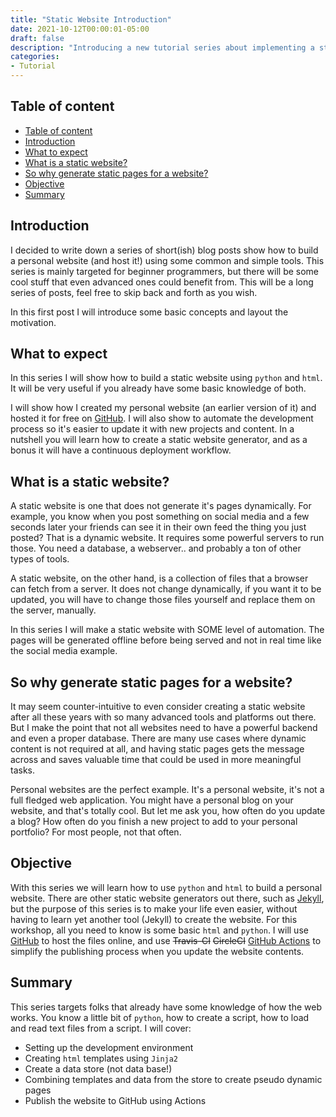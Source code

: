 ```yaml
---
title: "Static Website Introduction"
date: 2021-10-12T00:00:01-05:00
draft: false
description: "Introducing a new tutorial series about implementing a static website from scratch with Python, and hosting it on GitHub."
categories:
- Tutorial
---
```


## Table of content

- [Table of content](#table-of-content)
- [Introduction](#introduction)
- [What to expect](#what-to-expect)
- [What is a static website?](#what-is-a-static-website)
- [So why generate static pages for a website?](#so-why-generate-static-pages-for-a-website)
- [Objective](#objective)
- [Summary](#summary)

## Introduction

I decided to write down a series of short(ish) blog posts show how to build a personal website (and host it!) using some common and simple tools. This series is mainly targeted for beginner programmers, but there will be some cool stuff that even advanced ones could benefit from. This will be a long series of posts, feel free to skip back and forth as you wish.

In this first post I will introduce some basic concepts and layout the motivation.

## What to expect

In this series I will show how to build a static website using `python` and `html`. It will be very useful if you already have some basic knowledge of both.

I will show how I created my personal website (an earlier version of it) and hosted it for free on [GitHub](httpos://github.com). I will also show to automate the development process so it's easier to update it with new projects and content. In a nutshell you will learn how to create a static website generator, and as a bonus it will have a continuous deployment workflow.

## What is a static website?

A static website is one that does not generate it's pages dynamically. For example, you know when you post something on social media and a few seconds later your friends can see it in their own feed the thing you just posted? That is a dynamic website. It requires some powerful servers to run those. You need a database, a webserver.. and probably a ton of other types of tools.

A static website, on the other hand, is a collection of files that a browser can fetch from a server. It does not change dynamically, if you want it to be updated, you will have to change those files yourself and replace them on the server, manually.

In this series I will make a static website with SOME level of automation. The pages will be generated offline before being served and not in real time like the social media example.

## So why generate static pages for a website?

It may seem counter-intuitive to even consider creating a static website after all these years with so many advanced tools and platforms out there. But I make the point that not all websites need to have a powerful backend and even a proper database. There are many use cases where dynamic content is not required at all, and having static pages gets the message across and saves valuable time that could be used in more meaningful tasks.

Personal websites are the perfect example. It's a personal website, it's not a full fledged web application. You might have a personal blog on your website, and that's totally cool. But let me ask you, how often do you update a blog? How often do you finish a new project to add to your personal portfolio? For most people, not that often.

## Objective

With this series we will learn how to use `python` and `html` to build a personal website. There are other static website generators out there, such as [Jekyll](https://jekyllrb.com/), but the purpose of this series is to make your life even easier, without having to learn yet another tool (Jekyll) to create the website. For this workshop, all you need to know is some basic `html` and `python`. I will use [GitHub](httpos://github.com) to host the files online, and use ~~Travis-CI~~ ~~CircleCI~~ [GitHub Actions](https://github.com/features/actions) to simplify the publishing process when you update the website contents.

## Summary

This series targets folks that already have some knowledge of how the web works. You know a little bit of `python`, how to create a script, how to load and read text files from a script. I will cover:

- Setting up the development environment
- Creating `html` templates using `Jinja2`
- Create a data store (not data base!)
- Combining templates and data from the store to create pseudo dynamic pages
- Publish the website to GitHub using Actions